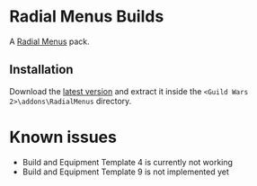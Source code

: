 # Radial Menus Builds
A [Radial Menus](https://github.com/RaidcoreGG/GW2-RadialMenus) pack.

## Installation
Download the [latest version](https://github.com/CaptainZlick/gw2-radial-menus-builds/releases/latest) and extract it inside the `<Guild Wars 2>\addons\RadialMenus` directory.

# Known issues
* Build and Equipment Template 4 is currently not working
* Build and Equipment Template 9 is not implemented yet
